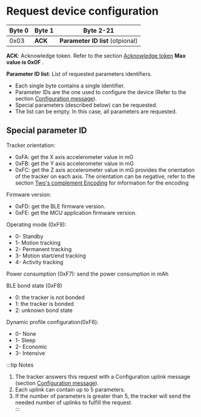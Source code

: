 # Request device configuration

| Byte 0 | Byte 1  | Byte 2-21                        |
| ------ | ------- | -------------------------------- |
| 0x03   | **ACK** | **Parameter ID list** (otpional) |

**ACK**: Acknowledge token. Refer to the section [Acknowledge token](/AbeewayRefGuide/downlink-messages/ack-token/readme.md) **Max value is 0x0F** .

**Parameter ID list**: List of requested parameters identifiers.

- Each single byte contains a single identifier.
- Parameter IDs are the one used to configure the device (Refer to the section [Configuration message](/AbeewayRefGuide/uplink-messages/configuration/readme.md)).
- Special parameters (described below) can be requested.
- The list can be empty. In this case, all parameters are requested.

## Special parameter ID

Tracker orientation:

- 0xFA: get the X axis accelerometer value in mG
- 0xFB: get the Y axis accelerometer value in mG
- 0xFC: get the Z axis accelerometer value in mG provides the orientation of the tracker on each axis. The orientation can be negative, refer to the section [Two's complement Encoding](/AbeewayRefGuide/downlink-messages/two-complement-encoding/readme.md) for information for the encoding

Firmware version:

- 0xFD: get the BLE firmware version.
- 0xFE: get the MCU application firmware version.

Operating mode (0xF9):

- 0- Standby
- 1- Motion tracking
- 2- Permanent tracking
- 3- Motion start/end tracking
- 4- Activity tracking

Power consumption (0xF7): send the power consumption in mAh

BLE bond state (0xF8)

- 0: the tracker is not bonded
- 1: the tracker is bonded
- 2: unknown bond state

Dynamic profile configuration(0xF6):

- 0- None
- 1- Sleep
- 2- Economic
- 3- Intensive

:::tip Notes

1.  The tracker answers this request with a Configuration uplink message (section [Configuration message](/AbeewayRefGuide/uplink-messages/configuration/readme.md)).
2.  Each uplink can contain up to 5 parameters.
3.  If the number of parameters is greater than 5, the tracker will send the needed number of uplinks to fulfill the request.  
    :::
